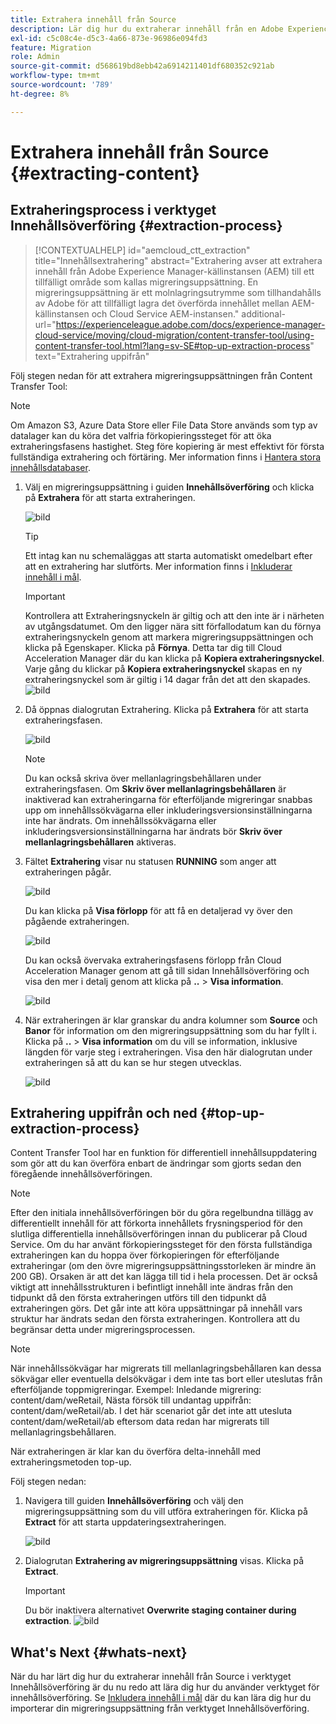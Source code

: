```yaml
---
title: Extrahera innehåll från Source
description: Lär dig hur du extraherar innehåll från en Adobe Experience Manager-källinstans (AEM) och senare överför det till en Cloud Service AEM-instans.
exl-id: c5c08c4e-d5c3-4a66-873e-96986e094fd3
feature: Migration
role: Admin
source-git-commit: d568619bd8ebb42a6914211401df680352c921ab
workflow-type: tm+mt
source-wordcount: '789'
ht-degree: 8%

---
```


# Extrahera innehåll från Source {#extracting-content}

## Extraheringsprocess i verktyget Innehållsöverföring {#extraction-process}

>[!CONTEXTUALHELP]
>id="aemcloud_ctt_extraction"
>title="Innehållsextrahering"
>abstract="Extrahering avser att extrahera innehåll från Adobe Experience Manager-källinstansen (AEM) till ett tillfälligt område som kallas migreringsuppsättning. En migreringsuppsättning är ett molnlagringsutrymme som tillhandahålls av Adobe för att tillfälligt lagra det överförda innehållet mellan AEM-källinstansen och Cloud Service AEM-instansen."
>additional-url="https://experienceleague.adobe.com/docs/experience-manager-cloud-service/moving/cloud-migration/content-transfer-tool/using-content-transfer-tool.html?lang=sv-SE#top-up-extraction-process" text="Extrahering uppifrån"


Följ stegen nedan för att extrahera migreringsuppsättningen från Content Transfer Tool:

>[!NOTE]
>Om Amazon S3, Azure Data Store eller File Data Store används som typ av datalager kan du köra det valfria förkopieringssteget för att öka extraheringsfasens hastighet. Steg före kopiering är mest effektivt för första fullständiga extrahering och förtäring. Mer information finns i [Hantera stora innehållsdatabaser](/help/journey-migration/content-transfer-tool/using-content-transfer-tool/handling-large-content-repositories.md).

1. Välj en migreringsuppsättning i guiden **Innehållsöverföring** och klicka på **Extrahera** för att starta extraheringen.

   ![bild](/help/journey-migration/content-transfer-tool/assets-ctt/cttcam12.png)

   >[!TIP]
   >Ett intag kan nu schemaläggas att starta automatiskt omedelbart efter att en extrahering har slutförts. Mer information finns i [Inkluderar innehåll i mål](/help/journey-migration/content-transfer-tool/using-content-transfer-tool/ingesting-content.md).

   >[!IMPORTANT]
   >
   >Kontrollera att Extraheringsnyckeln är giltig och att den inte är i närheten av utgångsdatumet. Om den ligger nära sitt förfallodatum kan du förnya extraheringsnyckeln genom att markera migreringsuppsättningen och klicka på Egenskaper. Klicka på **Förnya**. Detta tar dig till Cloud Acceleration Manager där du kan klicka på **Kopiera extraheringsnyckel**. Varje gång du klickar på **Kopiera extraheringsnyckel** skapas en ny extraheringsnyckel som är giltig i 14 dagar från det att den skapades.
   >![bild](/help/journey-migration/content-transfer-tool/assets-ctt/migrationSetDetails.png)

1. Då öppnas dialogrutan Extrahering. Klicka på **Extrahera** för att starta extraheringsfasen.

   ![bild](/help/journey-migration/content-transfer-tool/assets-ctt/migrationSetExtraction.png)

   >[!NOTE]
   >Du kan också skriva över mellanlagringsbehållaren under extraheringsfasen. Om **Skriv över mellanlagringsbehållaren** är inaktiverad kan extraheringarna för efterföljande migreringar snabbas upp om innehållssökvägarna eller inkluderingsversionsinställningarna inte har ändrats. Om innehållssökvägarna eller inkluderingsversionsinställningarna har ändrats bör **Skriv över mellanlagringsbehållaren** aktiveras.

1. Fältet **Extrahering** visar nu statusen **RUNNING** som anger att extraheringen pågår.

   ![bild](/help/journey-migration/content-transfer-tool/assets-ctt/cttcam15.png)

   Du kan klicka på **Visa förlopp** för att få en detaljerad vy över den pågående extraheringen.

   ![bild](/help/journey-migration/content-transfer-tool/assets-ctt/viewProgress.png)

   Du kan också övervaka extraheringsfasens förlopp från Cloud Acceleration Manager genom att gå till sidan Innehållsöverföring och visa den mer i detalj genom att klicka på **..** > **Visa information**.

   ![bild](/help/journey-migration/content-transfer-tool/assets-ctt/cttcam17.png)

1. När extraheringen är klar granskar du andra kolumner som **Source** och **Banor** för information om den migreringsuppsättning som du har fyllt i. Klicka på **..** > **Visa information** om du vill se information, inklusive längden för varje steg i extraheringen. Visa den här dialogrutan under extraheringen så att du kan se hur stegen utvecklas.

   ![bild](/help/journey-migration/content-transfer-tool/assets-ctt/cttcam18b.png)


## Extrahering uppifrån och ned {#top-up-extraction-process}

Content Transfer Tool har en funktion för differentiell innehållsuppdatering som gör att du kan överföra enbart de ändringar som gjorts sedan den föregående innehållsöverföringen.

>[!NOTE]
>Efter den initiala innehållsöverföringen bör du göra regelbundna tillägg av differentiellt innehåll för att förkorta innehållets frysningsperiod för den slutliga differentiella innehållsöverföringen innan du publicerar på Cloud Service. Om du har använt förkopieringssteget för den första fullständiga extraheringen kan du hoppa över förkopieringen för efterföljande extraheringar (om den övre migreringsuppsättningsstorleken är mindre än 200 GB). Orsaken är att det kan lägga till tid i hela processen.
>Det är också viktigt att innehållsstrukturen i befintligt innehåll inte ändras från den tidpunkt då den första extraheringen utförs till den tidpunkt då extraheringen görs. Det går inte att köra uppsättningar på innehåll vars struktur har ändrats sedan den första extraheringen. Kontrollera att du begränsar detta under migreringsprocessen.

>[!NOTE]
>När innehållssökvägar har migrerats till mellanlagringsbehållaren kan dessa sökvägar eller eventuella delsökvägar i dem inte tas bort eller uteslutas från efterföljande toppmigreringar.
>Exempel: Inledande migrering: content/dam/weRetail,
>Nästa försök till undantag uppifrån: content/dam/weRetail/ab.
>I det här scenariot går det inte att utesluta content/dam/weRetail/ab eftersom data redan har migrerats till mellanlagringsbehållaren.

När extraheringen är klar kan du överföra delta-innehåll med extraheringsmetoden top-up.

Följ stegen nedan:

1. Navigera till guiden **Innehållsöverföring** och välj den migreringsuppsättning som du vill utföra extraheringen för. Klicka på **Extract** för att starta uppdateringsextraheringen.

   ![bild](/help/journey-migration/content-transfer-tool/assets-ctt/cttcam19.png)

1. Dialogrutan **Extrahering av migreringsuppsättning** visas. Klicka på **Extract**.

   >[!IMPORTANT]
   >Du bör inaktivera alternativet **Overwrite staging container during extraction**.
   >![bild](/help/journey-migration/content-transfer-tool/assets-ctt/overwriteStagingContainer.png)


## What&#39;s Next {#whats-next}

När du har lärt dig hur du extraherar innehåll från Source i verktyget Innehållsöverföring är du nu redo att lära dig hur du använder verktyget för innehållsöverföring. Se [Inkludera innehåll i mål](/help/journey-migration/content-transfer-tool/using-content-transfer-tool/ingesting-content.md) där du kan lära dig hur du importerar din migreringsuppsättning från verktyget Innehållsöverföring.
